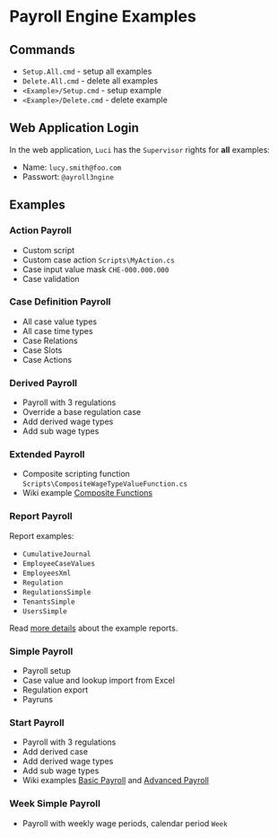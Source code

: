 # Payroll Engine Examples

## Commands
- `Setup.All.cmd` - setup all examples
- `Delete.All.cmd` - delete all examples
- `<Example>/Setup.cmd` - setup example
- `<Example>/Delete.cmd` - delete example

## Web Application Login
In the web application, `Luci` has the `Supervisor` rights for **all** examples:
  - Name: `lucy.smith@foo.com`
  - Passwort: `@ayroll3ngine`

## Examples

### Action Payroll
- Custom script
- Custom case action `Scripts\MyAction.cs`
- Case input value mask `CHE-000.000.000`
- Case validation

### Case Definition Payroll
- All case value types
- All case time types
- Case Relations
- Case Slots
- Case Actions

### Derived Payroll
- Payroll with 3 regulations
- Override a base regulation case
- Add derived wage types
- Add sub wage types

### Extended Payroll
- Composite scripting function `Scripts\CompositeWageTypeValueFunction.cs`
- Wiki example [Composite Functions](https://github.com/Payroll-Engine/PayrollEngine/wiki/Extended-Functions#composite-function)

### Report Payroll
Report examples:
- `CumulativeJournal`
- `EmployeeCaseValues`
- `EmployeesXml`
- `Regulation`
- `RegulationsSimple`
- `TenantsSimple`
- `UsersSimple`

Read [more details](ReportPayroll/) about the example reports.

### Simple Payroll
- Payroll setup
- Case value and lookup import from Excel
- Regulation export
- Payruns

### Start Payroll
- Payroll with 3 regulations
- Add derived case
- Add derived wage types
- Add sub wage types
- Wiki examples [Basic Payroll](https://github.com/Payroll-Engine/PayrollEngine/wiki/Basic-Payroll) and [Advanced Payroll](https://github.com/Payroll-Engine/PayrollEngine/wiki/Advanced-Payroll)

### Week Simple Payroll
- Payroll with weekly wage periods, calendar period `Week`
